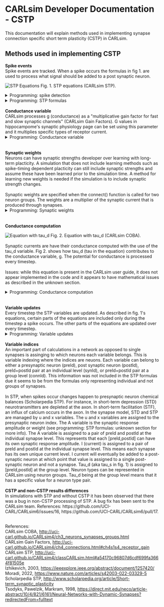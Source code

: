 CARLsim Developer Documentation - CSTP
=============================

This documentation will explain methods used in implementing synapse connection specific short term plasticity (CSTP) in CARLsim.

Methods used in implementing CSTP
----------------

<b>Spike events</b><br>
Spike events are tracked. When a spike occurs the formulas in fig 1. are used to process what signal should be added to a post synaptic neuron.

![STP Equations](http://uci-carl.github.io/CARLsim4/form_0.png)
Fig. 1. STP equations (CARLsim STP). 
<details>
<summary>Programming: spike detection</summary>
First occurence of each presynaptic spike:<br>
File: snn_gpu_module.cu<br>
Method: kernel_conductanceUpdate()<br>
<br>
Each neuron and the presynaptic neurons that connect to it are looped through
and saved in postNId and preNId variables.<br><br>
A data bit is set when a spike occurs. A function getFiringBitGroupPtr() uses the [postId,preId] to check if the "firing bit" is set.<br><br>
</details>
<details>
<summary>Programming: STP formulas</summary>
<b>Fig. 1's equation 1</b><br>
du/dt = -u/tau_F + U * (1-u^-) * \delta(t-t_{spk})<br>
1. "-u/tau_F" is coded in the line: <br>
runtimeDataGPU.stpu[ind_plus] = runtimeDataGPU.stpu[ind_minus] * (1.0f - runtimeDataGPU.stp_tau_u_inv[lSId]);<br>
2. "U * (1-u^-)" is coded in the line: <br>
runtimeDataGPU.stpu[ind_plus] += runtimeDataGPU.stp_U[pos] * (1.0f - runtimeDataGPU.stpu[ind_minus]);<br>
3. "\delta(t-t_{spk})" is coded in the line: <br>
while (tmp_I_set) <br>
This looks for a firing bit set that represents a spike.<br>
<br>
<b>Fig. 1's equation 2</b><br>
dx/dt = (1-x)/tau_D - u^+ * x^- * \delta(t-t_{spk})<br>
1. "(1-x)/tau_D" is coded in the line: <br>
runtimeDataGPU.stpx[ind_plus] = runtimeDataGPU.stpx[ind_minus] + (1.0f - runtimeDataGPU.stpx[ind_minus]) * runtimeDataGPU.stp_tau_x_inv[lSId];<br>
2. " - u^+ * x^-" is coded in the line: <br>
runtimeDataGPU.stpx[ind_plus] -= runtimeDataGPU.stpu[ind_plus] * runtimeDataGPU.stpx[ind_minus];<br>
3. "\delta(t-t_{spk})" is coded in the line: <br>
while (tmp_I_set) <br>
This looks for a firing bit set that represents a spike.<br>
<br>
<b>Fig. 1's equation 3</b><br>
dI/dt = -I/tau_S + A * u^+ * x^- * \delta(t-t_{spk})<br>
1. "-I/tau_S" is coded in the line: <br>
runtimeDataGPU.AMPA_syn_i[synId] *= runtimeDataGPU.stp_dAMPA[pre_id];<br>
Where AMPA is replaced by each receptor processed.
Note: this is a part of the bug fix update.<br>
2. "A * u^+ * x^-" is coded in the lines: <br>
float STP_A = (runtimeDataGPU.stp_U[pos] > 0.0f) ? 1.0 / runtimeDataGPU.stp_U[pos] : 1.0f;<br>
change *= STP_A * runtimeDataGPU.stpx[ind_minus] * runtimeDataGPU.stpu[ind_plus];<br>
3. "\delta(t-t_{spk})" is coded in the line: <br>
while (tmp_I_set) <br>
This looks for a firing bit set that represents a spike.<br>
<br>
Potentially resolved questions:<br>
Eq. 3: Why tau_d is encoded as 1-(1/tau_d) based on what tau_d a user inputs for a synapse. Where is that formula from? It is possible that this is from the conductance formula from eq. 13 in (CARLsim COBA). However, that formula is exp(1-(1/tau_d)) and it is unclear if exp() is included in the programming code.<br>
Answer: in fig. 1 equation 3, I * (1-(1/tau_d)) = I-I/tau_d. The reason tau_d is encoded as 1-(1/tau_d) is that appears to allow I*tau_d to perform the calculation on the left part of eq. 3's right side.<br>
Eq. 1: Why "-u/tau_F" appears processed as "u*(1-(1/tau_F))"<br>
Answer: u = u -u/tau_F is equivalent to u = u * (1-(1/tau_F))<br>
Eq. 2: Why "(1-x)/tau_D" appears processed as "x+((1-x)*(1/tau_D))"<br>
Answer: x = x + ((1-x)/tau_d) is equivalent to x = x + ((1-x)*(1/tau_D))<br>
Eq. 3: How dirac delta is processed because it is a subtraction and not multiplication. In the code comments it is listed as "* \delta" instead of "- \delta" which is on the CARLsim site's equations. The code uses a different formula then listed on the software's user guide? The source scholarpedia article has "* \delta" so I suspect this is just a variation or error in the user guide.<br>
Answer: the user guide has an error here. Looks like a formatting error where x^- was intended where x- was used.<br>
Eq. 3: The CARLsim user guide describes "A" as "A is the synaptic weight". However, the code in snn_manager.cpp, snn_gpu_module.cpp, and snn_cpu_module.cpp, processes A as "if stp_U > 0 then stp_A = 1/stp_U else stp_A = 1". stp_A represents synaptic weight? Why is stp_A set to inverted stp_U or 1? It is described as "scaling factor weighted" in comments and what does that mean? This is specific to "LN_I_CALC_TYPES" code. The source scholarpedia article appears to describe A as "the response amplitude that would be produced by total release of all the neurotransmitter". The reference article (Tsodyks, Pawelzik, Markram, 1998) describes A_se as the "absolute synaptic strength". Given there is another "wt" variable CARLsim uses for synaptic weight, it perhaps makes sense to consolidate the "A" and "wt" variables into one variable so that there are not two variables encoding synaptic strength.<br>
Something perhaps important about A = 1/U is that this appears to serve the same function as g0 = g0 / U in (Moradi, 2022). In CARLsim code, g is processed as a conductance variable when the connect() function is called. It never has a timepoint 0, g0 = g0 / U, conversion that is seen in (Moradi, 2022)'s calculations. "A" being set to 1/U causes the same g/U calculation to be done during a synaptic spike update. Still, perhaps A could be combined with wt or renamed to something other than "synaptic strength", but this is perhaps the role it currently plays in calculations.<br>
Answer: It appears the stp_A value is used for the same purpose of g0 = g0/U in (Moradi, 2022).<br>
All eq.: Given that all equations in fig. 1 are derivatives, it is unclear where the source code solves for each variable's value for use in successive calculations in non-derivative form. For instance, u, x, and I, are all used in later calculations but where in the code are their values converted out of derivative form?<br>
Note: NS has seen similar equation coding of Izhikevich model derivatives in pg. 3 code of (Izhikevich, 2003). Therefore, while it is unclear how it works, there seems to be evidence that derivatives processing can be computed in such a way. Izhikevich added processing of the derivative calculation twice per 1 ms timestep for "numerical stability" but perhaps that is optional. A point of confusion is that in Izhikevich's code, there is "value = value + derivative" for application of a value's derivative to the value. In the CARLsim code it appears it is just "value = derivative". It is unclear how the derivative is added to the value rather than the value just set to equal the derivative in the CARLsim code.<br>
Answer: from NS' understanding, the integration form of eular's forward numerical integration was used. In this method, derivatives are integrated by a value = value * dt * value_derivative. However, NS is not very familar with the specifics of the integration method so this info. should be investigated by anyone that wants to use it. Runge Kutta RK4 method is an alternative to Euler's method and it seems the Izhikevich equations have the option of using either integration method in CARLsim but the TM synapse model may only have Euler's method currently.<br><br>
</details>
<br>
<b>Conductance variable</b><br>
CARLsim processes g (conductance) as a "multiplicative gain factor for fast and slow synaptic channels" (CARLsim Gain Factors). G values in hippocampome's synaptic physiology page can be set using this parameter and it multiplies specific types of receptor current.<br>
<details>
<summary>Programming: Conductance variable</summary>
For each receptor, e.g., AMPA, the conductance constant is applied in lines such as "AMPA_sum = change * d_mulSynFast[connId]" in snn_gpu_module.cu or snn_cpu_module.cpp. The conductance constant is set when the connect() function is called for two neuron groups.<br>
</details>
<br><br>
<b>Synaptic weights</b><br>
Neurons can have synaptic strengths developer over learning with long-term placticity. A simulation that does not include learning methods such as spike-timing dependent placticity can still include synaptic strengths and assume these have been learned prior to the simulation time. A method for learning new weights is needed if the simulation is to include synaptic strength changes.<br>
<br>
Synaptic weights are specified when the connect() function is called for two neuron groups. The weights are a multiplier of the synaptic current that is produced through synapses.<br>
<details>
<summary>Programming: Synaptic weights</summary>
The weight is retrieved and stored in a "change" variable. E.g., in the line "change = runtimeDataGPU.wt[cum_pos + wtId];" in snn_gpu_module.cu or snn_cpu_module.cpp. Each time a pre-synaptic spike occurs which causes synaptic current to be sent to the post-synaptic neuron, the current of each receptor is multiplied by the synaptic weight variable. This occurs in a line such as "AMPA_sum = change * d_mulSynFast[connId];".<br>
</details>
<br><br>
<b>Conductance computation</b>

![Equation with tau_d](http://uci-carl.github.io/CARLsim4/form_53.png)
Fig. 2. Equation with tau_d (CARLsim COBA).<br><br>
Synaptic currents are have their conductance computed with the use of the tau_d variable. Fig 2. shows how tau_d (tau in the equation) contributes to the conductance variable, g. The potential for conductance is processed every timestep.<br>
<br>
Issues: while this equation is present in the CARLsim user guide, it does not appear implemented in the code and it appears to have mathematical issues as described in the unknown section.
<details>
<summary>Programming: Conductance computation</summary> 
Potentially this equation is not implemented in the source code. In snn_gpu_module.cu, in the function updateNeuronState() the line:<br>
I_sum = -(runtimeDataGPU.gAMPA[nid] * (v - 0.0f)...<br>
appears to be where all synapse current is summed from each receptor type. Equation 13 from fig. 2. does not appear present in the code. As described in the unknown section below there seems to be mathematical issues with the equation too.
<br>
Unknown:<br>
In the equation, exp() is affected by time since last spike, yet the heaviside function causes the exp() to only be a factor if time since last spike is 0. This causes g to be +1 for each spike and 0 with no spikes. Is it correct that with no spikes the conductance fully stop? This does not seem to make sense because the synaptic current is meant to decay at a rate related to tau_d not just be instantly gone in a timestep with no spikes because the conductance becomes 0.<br>
</details><br><br>
<b>Variable updates</b><br>
Every timestep the STP variables are updated. As described in fig. 1's equations, certain parts of the equations are included only during the timestep a spike occurs. The other parts of the equations are updated over every timestep.<br>
<details>
<summary>Programming: Variable updates</summary>
The code for updating variables is seperated based on if it updates each timestep or only when a spike occurs. The right part of the left side of the equations that is spike dependent has its code located in the kernel_conductanceUpdate() method. The left part of the right side of the equations updates every timestep has its code located in kernel_STPUpdateAndDecayConductances().<br>
</details>
<br>
<b>Variable indices</b><br>
An important part of calculations in a network as opposed to single synapses is assinging to which neurons each variable belongs. This is variable indexing where the indices are neuons. Each variable can belong to either a presynaptic neuron (preId), post synaptic neuron (postId), preId+postId pair at an individual level (synId), or preId+postId pair at a group level (connId). This information was not included in the STP formulas due it seems to be from the formulas only representing individual and not groups of synapses.<br>
<br>
In STP, when spikes occur changes happen to presynaptic neuron chemical balances (Scholarpedia STP). For instance, in short-term depression (STD) neurotransmitters are depleted at the axon. In short-term facilitation (STF), an influx of calcium occurs in the axon. In the synapse model, STD and STP are managed by u and x variables. The u and x variables are assigned to the presynaptic neuron index. The A variable is the synaptic response amplitude or weight (see programming: STP formulas: unknown section for more info). The A variable is assigned to a pair of preId and postId at the individual synapse level. This represents that each [preId,postId] can have its own synaptic response amplitude. I (current) is assigned to a pair of preId and postId at the individual synapse level. This means each synapse has its own unique current level. I current will eventually be added to a post-synaptic neuron at which point that value is assigned to a single post-synaptic neuron and not a synapse. Tau_d (aka tau_s in fig. 1) is assigned to [preId,postId] at the group level. Neuron types can be represented in CARLsim using neuron groups. Tau_d being at the group level means that it has a specific value for a neuron type pair.<br>
<br>
<b>CSTP and non-CSTP results differences</b><br>
In simulations with STP and without CSTP it has been observed that there was a bug in non-CSTP processing of STP. A bug fix has been sent to the CARLsim team. References: https://github.com/UCI-CARL/CARLsim6/issues/16, https://github.com/UCI-CARL/CARLsim6/pull/17.

<br>References:<br>
CARLsim COBA, http://uci-carl.github.io/CARLsim4/ch3_neurons_synapses_groups.html<br>
CARLsim Gain Factors, http://uci-carl.github.io/CARLsim4/ch4_connections.html#ch4s1s4_receptor_gain<br>
CARLsim STP, http://uci-carl.github.io/CARLsim4/classCARLsim.html#a54170c96807d6cdf699fa3664f81505e<br>
Izhikevich, 2003, https://ieeexplore.ieee.org/abstract/document/1257420/<br>
Moradi, 2022, https://www.nature.com/articles/s42003-022-03329-5
Scholarpedia STP, http://www.scholarpedia.org/article/Short-term_synaptic_plasticity<br>
Tsodyks, Pawelzik, Markram, 1998, https://direct.mit.edu/neco/article-abstract/10/4/821/6161/Neural-Networks-with-Dynamic-Synapses?redirectedFrom=fulltext<br>
